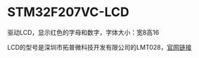 # STM32F207VC-LCD

驱动LCD，显示红色的字母和数字，字体大小：宽8高16

LCD的型号是深圳市拓普微科技开发有限公司的LMT028，[官网链接](http://www.topwaydisplay.com/cn/products/LMT028DHHFWL-NBN.html)


